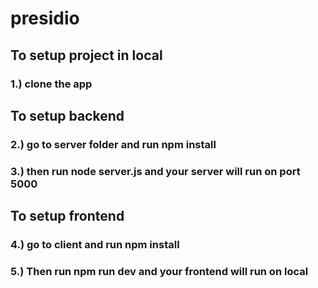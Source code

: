 # presidio
## To setup project in local
### 1.) clone the app
## To setup backend 
### 2.) go to server folder and run npm install 
### 3.) then run node server.js and your server will run on port 5000
## To setup frontend
### 4.) go to client and run npm install
### 5.) Then run npm run dev and your frontend will run on local

